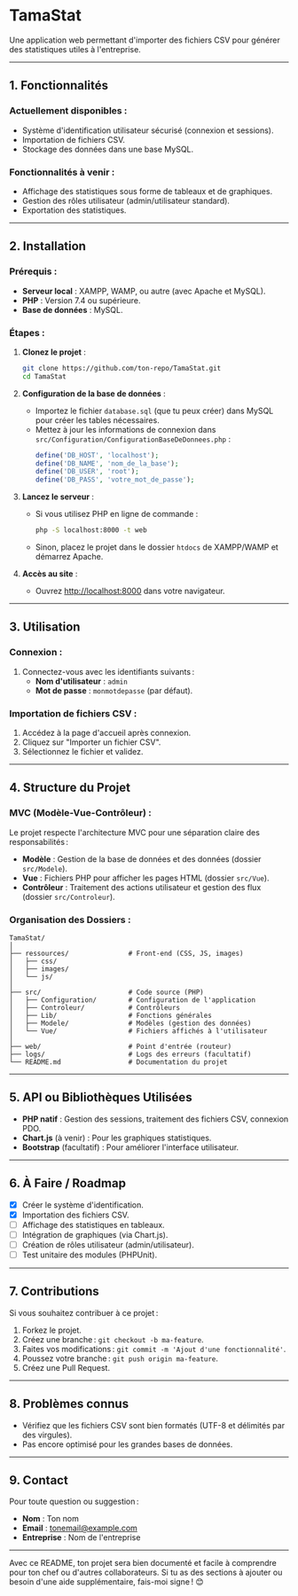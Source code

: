 # **TamaStat**
Une application web permettant d'importer des fichiers CSV pour générer des statistiques utiles à l'entreprise.

---

## **1. Fonctionnalités**
### **Actuellement disponibles** :
- Système d'identification utilisateur sécurisé (connexion et sessions).
- Importation de fichiers CSV.
- Stockage des données dans une base MySQL.

### **Fonctionnalités à venir** :
- Affichage des statistiques sous forme de tableaux et de graphiques.
- Gestion des rôles utilisateur (admin/utilisateur standard).
- Exportation des statistiques.

---

## **2. Installation**
### **Prérequis** :
- **Serveur local** : XAMPP, WAMP, ou autre (avec Apache et MySQL).
- **PHP** : Version 7.4 ou supérieure.
- **Base de données** : MySQL.

### **Étapes** :
1. **Clonez le projet** :
   ```bash
   git clone https://github.com/ton-repo/TamaStat.git
   cd TamaStat
   ```
2. **Configuration de la base de données** :
   - Importez le fichier `database.sql` (que tu peux créer) dans MySQL pour créer les tables nécessaires.
   - Mettez à jour les informations de connexion dans `src/Configuration/ConfigurationBaseDeDonnees.php` :
     ```php
     define('DB_HOST', 'localhost');
     define('DB_NAME', 'nom_de_la_base');
     define('DB_USER', 'root');
     define('DB_PASS', 'votre_mot_de_passe');
     ```

3. **Lancez le serveur** :
   - Si vous utilisez PHP en ligne de commande :
     ```bash
     php -S localhost:8000 -t web
     ```
   - Sinon, placez le projet dans le dossier `htdocs` de XAMPP/WAMP et démarrez Apache.

4. **Accès au site** :
   - Ouvrez [http://localhost:8000](http://localhost:8000) dans votre navigateur.

---

## **3. Utilisation**
### **Connexion** :
1. Connectez-vous avec les identifiants suivants :
   - **Nom d'utilisateur** : `admin`
   - **Mot de passe** : `monmotdepasse` (par défaut).

### **Importation de fichiers CSV** :
1. Accédez à la page d'accueil après connexion.
2. Cliquez sur "Importer un fichier CSV".
3. Sélectionnez le fichier et validez.

---

## **4. Structure du Projet**
### **MVC (Modèle-Vue-Contrôleur)** :
Le projet respecte l'architecture MVC pour une séparation claire des responsabilités :
- **Modèle** : Gestion de la base de données et des données (dossier `src/Modele`).
- **Vue** : Fichiers PHP pour afficher les pages HTML (dossier `src/Vue`).
- **Contrôleur** : Traitement des actions utilisateur et gestion des flux (dossier `src/Controleur`).

### **Organisation des Dossiers** :
```
TamaStat/
│
├── ressources/               # Front-end (CSS, JS, images)
│   ├── css/
│   ├── images/
│   └── js/
│
├── src/                      # Code source (PHP)
│   ├── Configuration/        # Configuration de l'application
│   ├── Controleur/           # Contrôleurs
│   ├── Lib/                  # Fonctions générales
│   ├── Modele/               # Modèles (gestion des données)
│   └── Vue/                  # Fichiers affichés à l'utilisateur
│
├── web/                      # Point d'entrée (routeur)
├── logs/                     # Logs des erreurs (facultatif)
└── README.md                 # Documentation du projet
```

---

## **5. API ou Bibliothèques Utilisées**
- **PHP natif** : Gestion des sessions, traitement des fichiers CSV, connexion PDO.
- **Chart.js** (à venir) : Pour les graphiques statistiques.
- **Bootstrap** (facultatif) : Pour améliorer l'interface utilisateur.

---

## **6. À Faire / Roadmap**
- [x] Créer le système d'identification.
- [x] Importation des fichiers CSV.
- [ ] Affichage des statistiques en tableaux.
- [ ] Intégration de graphiques (via Chart.js).
- [ ] Création de rôles utilisateur (admin/utilisateur).
- [ ] Test unitaire des modules (PHPUnit).

---

## **7. Contributions**
Si vous souhaitez contribuer à ce projet :
1. Forkez le projet.
2. Créez une branche : `git checkout -b ma-feature`.
3. Faites vos modifications : `git commit -m 'Ajout d'une fonctionnalité'`.
4. Poussez votre branche : `git push origin ma-feature`.
5. Créez une Pull Request.

---

## **8. Problèmes connus**
- Vérifiez que les fichiers CSV sont bien formatés (UTF-8 et délimités par des virgules).
- Pas encore optimisé pour les grandes bases de données.

---

## **9. Contact**
Pour toute question ou suggestion :
- **Nom** : Ton nom
- **Email** : tonemail@example.com
- **Entreprise** : Nom de l'entreprise

---

Avec ce README, ton projet sera bien documenté et facile à comprendre pour ton chef ou d'autres collaborateurs. Si tu as des sections à ajouter ou besoin d'une aide supplémentaire, fais-moi signe ! 😊
